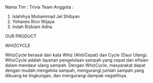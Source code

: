 Nama Tim : Trivia Team
Anggota :

1. Islahihya Muhammad Jel Shibyan
2. Yohanes Rico Wijaya
3. Indah Rizkiani Adha

OUR PRODUCT

WHIZCYCLE

WhizCycle berasal dari kata Whiz (Ahli/Cepat) dan Cycle (Daur Ulang). WhizCycle adalah layanan pengelolaan sampah yang cepat dan efisien dalam mendaur ulang sampah. Dengan WhizCycle, masyarakat dapat dengan mudah mengelola sampah, mengurangi jumlah sampah yang dibuang ke lingkungan, dan mengurangi dampak negatifnya.
